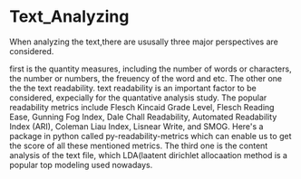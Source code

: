 # Text_Analyzing 
When analyzing the text,there are ususally three major perspectives are considered.

first is the quantity measures, including the number of words or characters, the number or numbers, the freuency of the word and etc.
The other one the the text readability. text readability is an important factor to be considered, expecially for the quantative analysis study. The popular readability metrics include Flesch Kincaid Grade Level, Flesch Reading Ease, Gunning Fog Index, Dale Chall Readability, Automated Readability Index (ARI), Coleman Liau Index, Lisnear Write, and SMOG. Here's a package in python called py-readability-metrics which can enable us to get the score of all these mentioned metrics.
The third one is the content analysis of the text file, which LDA(laatent dirichlet allocaation method is a popular top modeling used nowadays.

